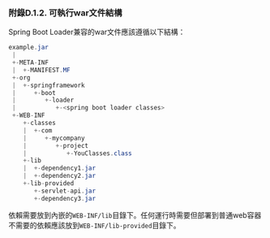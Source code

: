 ### 附錄D.1.2. 可執行war文件結構

Spring Boot Loader兼容的war文件應該遵循以下結構：
```java
example.jar
 |
 +-META-INF
 |  +-MANIFEST.MF
 +-org
 |  +-springframework
 |     +-boot
 |        +-loader
 |           +-<spring boot loader classes>
 +-WEB-INF
    +-classes
    |  +-com
    |     +-mycompany
    |        +-project
    |           +-YouClasses.class
    +-lib
    |  +-dependency1.jar
    |  +-dependency2.jar
    +-lib-provided
       +-servlet-api.jar
       +-dependency3.jar
```
依賴需要放到內嵌的`WEB-INF/lib`目錄下。任何運行時需要但部署到普通web容器不需要的依賴應該放到`WEB-INF/lib-provided`目錄下。
